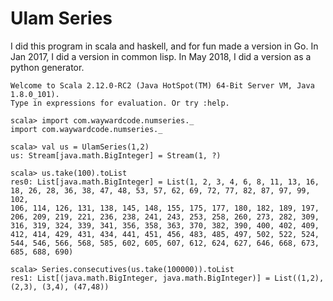 # Ulam Series

I did this program in scala and haskell, and for fun made a version in Go.
In Jan 2017, I did a version in common lisp.  In May 2018, I did a version
as a python generator.

~~~~~~
Welcome to Scala 2.12.0-RC2 (Java HotSpot(TM) 64-Bit Server VM, Java 1.8.0_101).
Type in expressions for evaluation. Or try :help.

scala> import com.waywardcode.numseries._
import com.waywardcode.numseries._

scala> val us = UlamSeries(1,2)
us: Stream[java.math.BigInteger] = Stream(1, ?)

scala> us.take(100).toList
res0: List[java.math.BigInteger] = List(1, 2, 3, 4, 6, 8, 11, 13, 16, 
18, 26, 28, 36, 38, 47, 48, 53, 57, 62, 69, 72, 77, 82, 87, 97, 99, 102, 
106, 114, 126, 131, 138, 145, 148, 155, 175, 177, 180, 182, 189, 197, 
206, 209, 219, 221, 236, 238, 241, 243, 253, 258, 260, 273, 282, 309, 
316, 319, 324, 339, 341, 356, 358, 363, 370, 382, 390, 400, 402, 409, 
412, 414, 429, 431, 434, 441, 451, 456, 483, 485, 497, 502, 522, 524, 
544, 546, 566, 568, 585, 602, 605, 607, 612, 624, 627, 646, 668, 673, 
685, 688, 690)

scala> Series.consecutives(us.take(100000)).toList
res1: List[(java.math.BigInteger, java.math.BigInteger)] = List((1,2), (2,3), (3,4), (47,48))
~~~~~~
